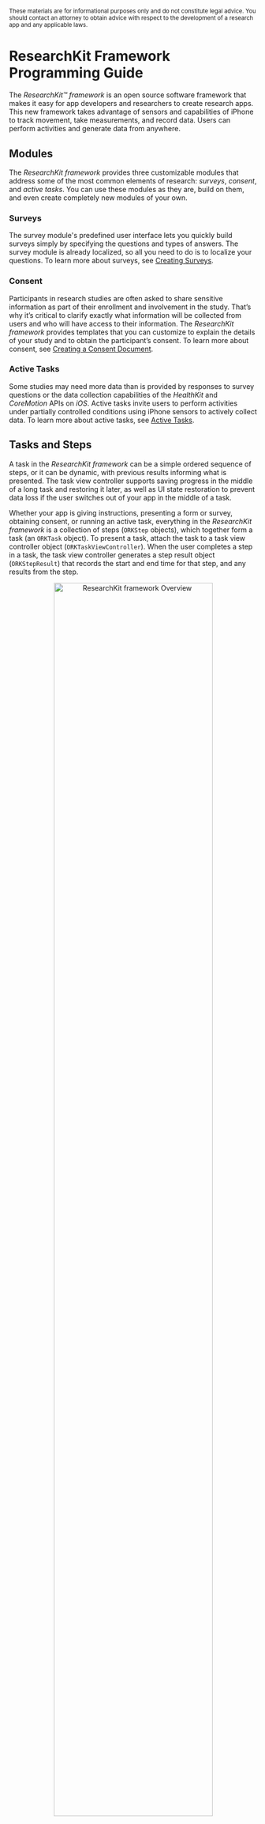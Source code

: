# 
<sub>These materials are for informational purposes only and do not constitute legal advice. You should contact an attorney to obtain advice with respect to the development of a research app and any applicable laws.</sub>

# ResearchKit Framework Programming Guide

The *ResearchKit™ framework* is an open source software framework that makes it easy for app
developers and researchers to create research apps. This new framework takes advantage of sensors
and capabilities of iPhone to track movement, take measurements, and record data. Users can perform
activities and generate data from anywhere.

## Modules

The *ResearchKit framework* provides three customizable modules that address some of  the most
common elements of research: *surveys*, *consent*, and *active tasks*. You can use these modules as they
are, build on them, and even create completely new modules of your own.

### Surveys

The survey module's predefined user interface lets you quickly build surveys simply by specifying
the questions and types of answers. The survey module is already localized, so all you need to do is
to localize your questions. To learn more about surveys, see
[Creating Surveys](CreatingSurveys-template).

### Consent

Participants in research studies are often asked to share sensitive information as part of their
enrollment and involvement in the study. That’s why it’s critical to clarify exactly what
information will be collected from users and who will have access to their information. The
*ResearchKit framework* provides templates that you can customize to explain the details of your
study and to obtain the participant’s consent. To learn more about consent, see
[Creating a Consent Document](InformedConsent-template).

### Active Tasks
Some studies may need more data than is provided by responses to survey questions or the data
collection capabilities of the *HealthKit* and *CoreMotion* APIs on *iOS*. Active tasks invite users
to perform activities under partially controlled conditions using iPhone sensors to actively collect
data. To learn more about active tasks, see [Active Tasks](ActiveTasks-template).

## Tasks and Steps

A task in the *ResearchKit framework* can be a simple ordered sequence of steps, or it can be
dynamic, with previous results informing what is presented. The task view controller supports saving
progress in the middle of a long task and restoring it later, as well as UI state restoration to
prevent data loss if the user switches out of your app in the middle of a task.

Whether your app is giving instructions, presenting a form or survey, obtaining consent, or running
an active task, everything in the *ResearchKit framework* is a collection of steps
(`ORKStep` objects), which together form a task (an `ORKTask` object). To present a task, attach the
task to a task view controller object (`ORKTaskViewController`). When the user completes a step in a
task, the task view controller generates a step result object (`ORKStepResult`) that records the
start and end time for that step, and any results from the step.

<center><img src="overview.png" width="80%" alt="ResearchKit framework Overview"/></center>

In a simple app, you can build up your tasks directly in code, collect the results, and serialize
them to disk for later manual collection and analysis. A large-scale deployment might dynamically
download predefined surveys from a server and deserialize them to produce a *ResearchKit framework*
object hierarchy. Similarly, results from tasks can be serialized and uploaded to a server for later
analysis.

## Current Limitations

The *ResearchKit framework* feature list will continue to grow as useful modules are contributed by
the community.  Keep in mind that the *ResearchKit framework* currently doesn’t include:

* Background sensor data collection. APIs like *HealthKit* and *CoreMotion* on *iOS* already support
    this.
* Secure communication mechanisms between your app and your server; you will need to provide this.
* The ability to schedule surveys and active tasks for your participants.
* A defined data format for how the *ResearchKit framework* structured data is serialized. All the
    *ResearchKit framework* objects conform to the `NSSecureCoding` protocol, and sample code exists
  protocol, and sample code exists outside the framework for
  serializing objects to JSON.

You are responsible for complying with applicable law for each
territory in which the app is made available.

## Logging Errors and Warnings

The *ResearchKit framework* supports four log levels, controlled by four preprocessor macros and their corresponding *`NSLog()`-like* logging macros:
* `ORK_LOG_LEVEL_NONE`
* `ORK_LOG_LEVEL_DEBUG`, `ORK_Log_Debug()`
* `ORK_LOG_LEVEL_WARNING`, `ORK_Log_Warning()`
* `ORK_LOG_LEVEL_ERROR`, `ORK_Log_Error()`

Setting the *ResearchKit framework* `ORK_LOG_LEVEL_NONE` macro to `1` completely silences all ResearchKit logs, overriding any other specified log level. Setting `ORK_LOG_LEVEL_DEBUG`, `ORK_LOG_LEVEL_WARNING`, or `ORK_LOG_LEVEL_ERROR` to `1` enables logging at that level and at those of higher seriousness.

If you do not explicitly set a log level, `ORK_LOG_LEVEL_WARNING=1` is used by default.

You have to set any of these preprocessor macros in your ResearchKit subproject, not in your main project. Within *Xcode*, you can do so by setting any of them in the `Preprocessor Macros` list on the `Build Settings` of your `ResearchKit` framework target.

See these resources if you are using ResearchKit through CocoaPods and need to change the log level: [[1]](http://stackoverflow.com/a/30038120/269753) [[2]](http://www.mokacoding.com/blog/cocoapods-and-custom-build-configurations/).

## Digital Object Identifier for ResearchKit
The ResearchKit repository has an assigned digital object identifier (DOI), which is a persistent identifier that can be used to reference ResearchKit in academic papers. The DOI is registered on zenodo.org.  See  https://doi.org/10.5281/zenodo.826964 .
